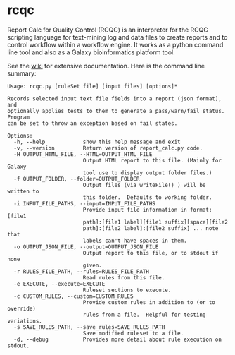 # rcqc
Report Calc for Quality Control (RCQC) is an interpreter for the RCQC scripting language for text-mining log and data files to create reports and to control workflow within a workflow engine.  It works as a python command line tool and also as a Galaxy bioinformatics platform tool.

See the [wiki](wiki) for extensive documentation.  Here is the command line summary:

```
Usage: rcqc.py [ruleSet file] [input files] [options]*

Records selected input text file fields into a report (json format), and
optionally applies tests to them to generate a pass/warn/fail status. Program
can be set to throw an exception based on fail states.

Options:
  -h, --help            show this help message and exit
  -v, --version         Return version of report_calc.py code.
  -H OUTPUT_HTML_FILE, --HTML=OUTPUT_HTML_FILE
                        Output HTML report to this file. (Mainly for Galaxy
                        tool use to display output folder files.)
  -f OUTPUT_FOLDER, --folder=OUTPUT_FOLDER
                        Output files (via writeFile() ) will be written to
                        this folder.  Defaults to working folder.
  -i INPUT_FILE_PATHS, --input=INPUT_FILE_PATHS
                        Provide input file information in format: [file1
                        path]:[file1 label][file1 suffix][space][file2
                        path]:[file2 label]:[file2 suffix] ... note that
                        labels can't have spaces in them.
  -o OUTPUT_JSON_FILE, --output=OUTPUT_JSON_FILE
                        Output report to this file, or to stdout if none
                        given.
  -r RULES_FILE_PATH, --rules=RULES_FILE_PATH
                        Read rules from this file.
  -e EXECUTE, --execute=EXECUTE
                        Ruleset sections to execute.
  -c CUSTOM_RULES, --custom=CUSTOM_RULES
                        Provide custom rules in addition to (or to override)
                        rules from a file.  Helpful for testing variations.
  -s SAVE_RULES_PATH, --save_rules=SAVE_RULES_PATH
                        Save modified ruleset to a file.
  -d, --debug           Provides more detail about rule execution on stdout.
  ```
